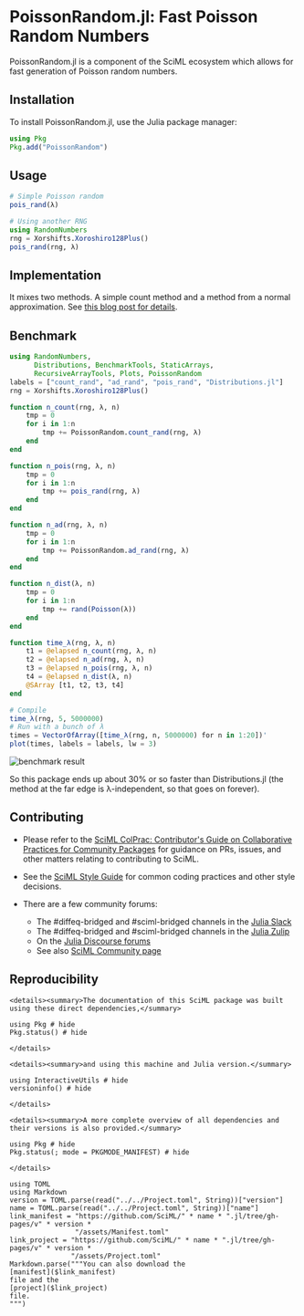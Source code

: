 # PoissonRandom.jl: Fast Poisson Random Numbers

PoissonRandom.jl is a component of the SciML ecosystem which allows
for fast generation of Poisson random numbers.

## Installation

To install PoissonRandom.jl, use the Julia package manager:

```julia
using Pkg
Pkg.add("PoissonRandom")
```

## Usage

```julia
# Simple Poisson random
pois_rand(λ)

# Using another RNG
using RandomNumbers
rng = Xorshifts.Xoroshiro128Plus()
pois_rand(rng, λ)
```

## Implementation

It mixes two methods. A simple count method and a method from a normal approximation.
See [this blog post for details](https://www.johndcook.com/blog/2010/06/14/generating-poisson-random-values/).

## Benchmark

```julia
using RandomNumbers,
      Distributions, BenchmarkTools, StaticArrays,
      RecursiveArrayTools, Plots, PoissonRandom
labels = ["count_rand", "ad_rand", "pois_rand", "Distributions.jl"]
rng = Xorshifts.Xoroshiro128Plus()

function n_count(rng, λ, n)
    tmp = 0
    for i in 1:n
        tmp += PoissonRandom.count_rand(rng, λ)
    end
end

function n_pois(rng, λ, n)
    tmp = 0
    for i in 1:n
        tmp += pois_rand(rng, λ)
    end
end

function n_ad(rng, λ, n)
    tmp = 0
    for i in 1:n
        tmp += PoissonRandom.ad_rand(rng, λ)
    end
end

function n_dist(λ, n)
    tmp = 0
    for i in 1:n
        tmp += rand(Poisson(λ))
    end
end

function time_λ(rng, λ, n)
    t1 = @elapsed n_count(rng, λ, n)
    t2 = @elapsed n_ad(rng, λ, n)
    t3 = @elapsed n_pois(rng, λ, n)
    t4 = @elapsed n_dist(λ, n)
    @SArray [t1, t2, t3, t4]
end

# Compile
time_λ(rng, 5, 5000000)
# Run with a bunch of λ
times = VectorOfArray([time_λ(rng, n, 5000000) for n in 1:20])'
plot(times, labels = labels, lw = 3)
```

![benchmark result](https://user-images.githubusercontent.com/1814174/40387004-1e377776-5dc0-11e8-88a2-2d9cb12db984.png)

So this package ends up about 30% or so faster than Distributions.jl (the method
at the far edge is λ-independent, so that goes on forever).

## Contributing

  - Please refer to the
    [SciML ColPrac: Contributor's Guide on Collaborative Practices for Community Packages](https://github.com/SciML/ColPrac/blob/master/README.md)
    for guidance on PRs, issues, and other matters relating to contributing to SciML.

  - See the [SciML Style Guide](https://github.com/SciML/SciMLStyle) for common coding practices and other style decisions.
  - There are a few community forums:
    
      + The #diffeq-bridged and #sciml-bridged channels in the
        [Julia Slack](https://julialang.org/slack/)
      + The #diffeq-bridged and #sciml-bridged channels in the
        [Julia Zulip](https://julialang.zulipchat.com/#narrow/stream/279055-sciml-bridged)
      + On the [Julia Discourse forums](https://discourse.julialang.org)
      + See also [SciML Community page](https://sciml.ai/community/)

## Reproducibility

```@raw html
<details><summary>The documentation of this SciML package was built using these direct dependencies,</summary>
```

```@example
using Pkg # hide
Pkg.status() # hide
```

```@raw html
</details>
```

```@raw html
<details><summary>and using this machine and Julia version.</summary>
```

```@example
using InteractiveUtils # hide
versioninfo() # hide
```

```@raw html
</details>
```

```@raw html
<details><summary>A more complete overview of all dependencies and their versions is also provided.</summary>
```

```@example
using Pkg # hide
Pkg.status(; mode = PKGMODE_MANIFEST) # hide
```

```@raw html
</details>
```

```@eval
using TOML
using Markdown
version = TOML.parse(read("../../Project.toml", String))["version"]
name = TOML.parse(read("../../Project.toml", String))["name"]
link_manifest = "https://github.com/SciML/" * name * ".jl/tree/gh-pages/v" * version *
                "/assets/Manifest.toml"
link_project = "https://github.com/SciML/" * name * ".jl/tree/gh-pages/v" * version *
               "/assets/Project.toml"
Markdown.parse("""You can also download the
[manifest]($link_manifest)
file and the
[project]($link_project)
file.
""")
```
